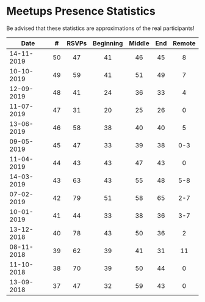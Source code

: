 # Meetups Presence Statistics

Be advised that these statistics are approximations of the real participants!

| Date | # | RSVPs | Beginning | Middle | End | Remote |
|------|---|:------:|:---------:|:------:|:---:|:---:|
| 14-11-2019 | 50 | 47 | 41 | 46 | 45 | 8 |
| 10-10-2019 | 49 | 59 | 41 | 51 | 49 | 7 |
| 12-09-2019 | 48 | 41 | 24 | 36 | 33 | 4 |
| 11-07-2019 | 47 | 31 | 20 | 25 | 26 | 0 |
| 13-06-2019 | 46 | 58 | 38 | 40 | 40 | 5 |
| 09-05-2019 | 45 | 47 | 33 | 39 | 38 | 0-3 |
| 11-04-2019 | 44 | 43 | 43 | 47 | 43 | 0 |
| 14-03-2019 | 43 | 63 | 43 | 55 | 48 | 5-8 |
| 07-02-2019 | 42 | 79 | 51 | 58 | 65 | 2-7 |
| 10-01-2019 | 41 | 44 | 33 | 38 | 36 | 3-7 |
| 13-12-2018 | 40 | 78 | 43 | 50 | 36 | 2 |
| 08-11-2018 | 39 | 62 | 39 | 41| 31 | 11 |
| 11-10-2018 | 38 | 70 | 39 | 50 | 44 | 0 |
| 13-09-2018 | 37 | 47 | 32 | 59 | 43 | 0 |

